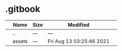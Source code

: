 # .gitbook

<table><thead><tr class="header"><th></th><th>Name</th><th>Size</th><th>Modified</th><th></th></tr></thead><tbody><tr class="odd"><td></td><td><span class="goup">..</span></td><td>—</td><td>—</td><td></td></tr><tr class="even"><td></td><td><span class="name">assets</span></td><td>—</td><td>Fri Aug 13 03:25:46 2021</td><td></td></tr></tbody></table>
